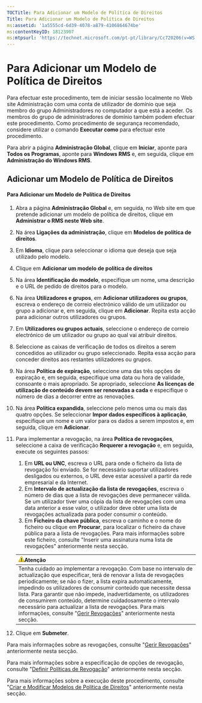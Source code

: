 ```yaml
---
TOCTitle: Para Adicionar um Modelo de Política de Direitos
Title: Para Adicionar um Modelo de Política de Direitos
ms:assetid: '1a5555cd-6d39-4078-a879-4106864674be'
ms:contentKeyID: 18123907
ms:mtpsurl: 'https://technet.microsoft.com/pt-pt/library/Cc720206(v=WS.10)'
---
```


Para Adicionar um Modelo de Política de Direitos
================================================

Para efectuar este procedimento, tem de iniciar sessão localmente no Web site Administração com uma conta de utilizador de domínio que seja membro do grupo Administradores no computador a que está a aceder. Os membros do grupo de administradores de domínio também podem efectuar este procedimento. Como procedimento de segurança recomendado, considere utilizar o comando **Executar como** para efectuar este procedimento.

Para abrir a página **Administração Global**, clique em **Iniciar**, aponte para **Todos os Programas**, aponte para **Windows RMS** e, em seguida, clique em **Administração do Windows RMS**.

Adicionar um Modelo de Política de Direitos
-------------------------------------------

#### Para Adicionar um Modelo de Política de Direitos

1.  Abra a página **Administração Global** e, em seguida, no Web site em que pretende adicionar um modelo de política de direitos, clique em **Administrar o RMS neste Web site**.

2.  Na área **Ligações da administração**, clique em **Modelos de política de direitos**.

3.  Em **Idioma**, clique para seleccionar o idioma que deseja que seja utilizado pelo modelo.

4.  Clique em **Adicionar um modelo de política de direitos**

5.  Na área **Identificação do modelo**, especifique um nome, uma descrição e o URL de pedido de direitos para o modelo.

6.  Na área **Utilizadores e grupos**, em **Adicionar utilizadores ou grupos**, escreva o endereço de correio electrónico válido de um utilizador ou grupo a adicionar e, em seguida, clique em **Adicionar**. Repita esta acção para adicionar outros utilizadores ou grupos.

7.  Em **Utilizadores ou grupos actuais**, seleccione o endereço de correio electrónico de um utilizador ou grupo ao qual vai atribuir direitos.

8.  Seleccione as caixas de verificação de todos os direitos a serem concedidos ao utilizador ou grupo seleccionado. Repita essa acção para conceder direitos aos restantes utilizadores ou grupos.

9.  Na área **Política de expiração**, seleccione uma das três opções de expiração e, em seguida, especifique uma data ou hora de validade, consoante o mais apropriado. Se apropriado, seleccione **As licenças de utilização de conteúdo devem ser renovadas a cada** e especifique o número de dias a decorrer entre as renovações.

10. Na área **Política expandida**, seleccione pelo menos uma ou mais das quatro opções. Se seleccionar **Impor dados específicos à aplicação**, especifique um nome e um valor para os dados a serem impostos e, em seguida, clique em **Adicionar**.

11. Para implementar a revogação, na área **Política de revogações**, seleccione a caixa de verificação **Requerer a revogação** e, em seguida, execute os seguintes passos:

    1.  Em **URL ou UNC**, escreva o URL para onde o ficheiro da lista de revogação foi enviado. Se for necessário suportar utilizadores desligados ou externos, o URL deve estar acessível a partir da rede empresarial e da Internet.
    2.  Em **Intervalo de actualização da lista de revogações**, escreva o número de dias que a lista de revogações deve permanecer válida. Se um utilizador tiver uma cópia da lista de revogações com uma data anterior a esse valor, o utilizador deve obter uma lista de revogações actualizada para poder consumir o conteúdo.
    3.  Em **Ficheiro da chave pública**, escreva o caminho e o nome do ficheiro ou clique em **Procurar**, para localizar o ficheiro da chave pública para a lista de revogações. Para mais informações sobre este ficheiro, consulte "Inserir uma assinatura numa lista de revogações" anteriormente nesta secção.

    | ![](/security-updates/images/Cc720206.Caution(WS.10).gif)Atenção                                                                                                                                                                                                                                                                                                                                                                                                                                                                                                                                          |
    |----------------------------------------------------------------------------------------------------------------------------------------------------------------------------------------------------------------------------------------------------------------------------------------------------------------------------------------------------------------------------------------------------------------------------------------------------------------------------------------------------------------------------------------------------------------------------------------------------------------------|
    | Tenha cuidado ao implementar a revogação. Com base no intervalo de actualização que especificar, terá de renovar a lista de revogações periodicamente; se não o fizer, a lista expira automaticamente, impedindo os utilizadores de consumir conteúdo que necessite dessa lista. Para garantir que não impede, inadvertidamente, os utilizadores de consumirem conteúdo, determine cuidadosamente o intervalo necessário para actualizar a lista de revogações. Para mais informações, consulte "[Gerir Revogações](https://technet.microsoft.com/df732a7d-1fb0-4845-87ca-fab4bc5f98a0)" anteriormente nesta secção. |

12. Clique em **Submeter**.

Para mais informações sobre as revogações, consulte "[Gerir Revogações](https://technet.microsoft.com/df732a7d-1fb0-4845-87ca-fab4bc5f98a0)" anteriormente nesta secção.

Para mais informações sobre a especificação de opções de revogação, consulte "[Definir Políticas de Revogação](https://technet.microsoft.com/e2fffe9f-def7-439b-a8aa-43f8a065813d)" anteriormente nesta secção.

Para mais informações sobre a execução deste procedimento, consulte "[Criar e Modificar Modelos de Política de Direitos](https://technet.microsoft.com/6014176f-ef71-4d29-b3e3-da129c18563d)" anteriormente nesta secção.
